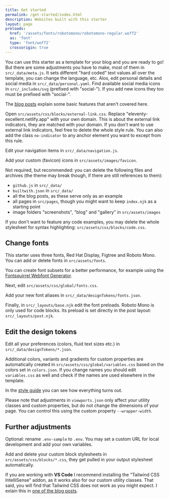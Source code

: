 ```yaml
---
title: Get started
permalink: /get-started/index.html
description: Websites built with this starter
layout: page
preloads:
  href: '/assets/fonts/robotomono/robotomono-regular.woff2'
  as: 'font'
  type: 'font/woff2'
  crossorigin: true
---
```


You can use this starter as a template for your blog and you are ready to go! But there are some adjustments you have to make, most of them in `src/_data/meta.js`. It sets different "hard coded" text values all over the template, you can change the language, etc. Alos, edit personal details and social media in `src/_data/personal.yaml`. Find available social media icons in `src/_includes/svg` (prefixed with "social-"). If you add new icons they too must be prefixed with "social-".

The [blog posts](/blog/) explain some basic features that aren't covered here.

Open `src/assets/css/blocks/external-link.css`. Replace "eleventy-excellent.netlify.app" with your own domain. This is about the external link indicators, they are matched with your domain. If you don't want to use external link indicators, feel free to delete the whole style rule. You can also add the class `no-indicator` to any anchor element you want to except from this rule.

Edit your navigation items in `src/_data/navigation.js`.

Add your custom (favicon) icons in `src/assets/images/favicon`.

Not required, but recommended: you can delete the following files and archives (the theme may break though, if there are still references to them):

- `github.js` in `src/_data/`
- `builtwith.json` in `src/_data/`
- all the blog posts, as these serve only as an example
- all pages in `src/pages`, though you might want to keep `index.njk` as a starting point
- image folders "screenshots", "blog" and "gallery" in `src/assets/images`

If you don't want to feature any code examples, you may delete the whole stylesheet for syntax highlighting: `src/assets/css/blocks/code.css`.

## Change fonts

This starter uses three fonts, Red Hat Display, Figtree and Roboto Mono. You can add or delete fonts in `src/assets/fonts`.

You can create font subsets for a better performance, for example using the [Fontsquirrel Webfont Generator](https://www.fontsquirrel.com/tools/webfont-generator).

Next, edit `src/assets/css/global/fonts.css`.

Add your new font aliases in `src/_data/designTokens/fonts.json`.

Finally, in `src/_layouts/base.njk` edit the font preloads. Roboto Mono is only used for code blocks. Its preload is set directly in the post layout: `src/_layouts/post.njk`.

## Edit the design tokens

Edit all your preferences (colors, fluid text sizes etc.) in `src/_data/designTokens/*.json`.

Additional colors, variants and gradients for custom properties are automatically created in `src/assets/css/global/variables.css` based on the colors set in `colors.json`. If you change names you should edit `variables.css` as well and check if the names are used elsewhere in the template.

In the [style guide](/styleguide/) you can see how everything turns out.

Please note that adjustments in `viewports.json` only affect your utility classes and custom properties, but do not change the dimensions of your page. You can control this using the custom property `--wrapper-width`.

## Further adjustments

Optional: rename `.env-sample` to `.env`. You may set a custom URL for local development and add your own variables.

Add and delete your custom block stylesheets in `src/assets/css/blocks/*.css`, they get pulled in your output stylesheet automatically.

If you are working with **VS Code** I recommend installing the "Tailwind CSS IntelliSense" addon, as it works also for our custom utility classes. That said, you will find that Tailwind CSS does not work as you might expect. I exlain this in [one of the blog posts](/blog/what-is-tailwind-css-doing-here/).
